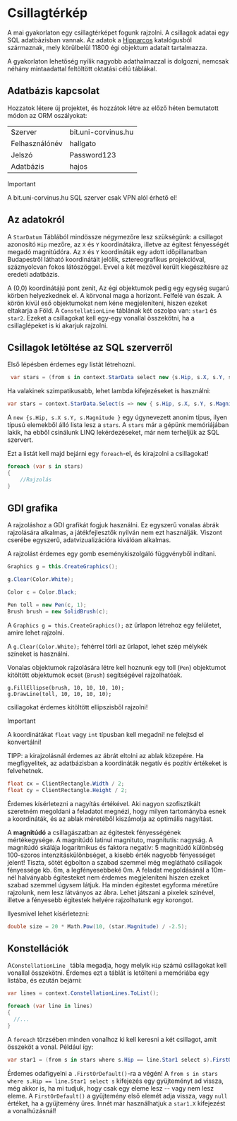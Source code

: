 # Csillagtérkép



A mai gyakorlaton egy csillagtérképet fogunk rajzolni. A csillagok adatai egy SQL adatbázisban vannak. Az adatok a [Hipparcos](https://www.cosmos.esa.int/web/hipparcos) katalógusból származnak, mely körülbelül 11800 égi objektum adatait tartalmazza. 

A gyakorlaton lehetőség nyílik nagyobb adathalmazzal is dolgozni, nemcsak néhány mintaadattal feltöltött oktatási célú táblákal. 

## Adatbázis kapcsolat

Hozzatok létere új projektet, és hozzátok létre az előző héten bemutatott módon az ORM oszályokat:

|                |                     |
| -------------- | ------------------- |
| Szerver        | bit.uni-corvinus.hu |
| Felhasználónév | hallgato            |
| Jelszó         | Password123         |
| Adatbázis      | hajos               |



> [!IMPORTANT] 
>
> A bit.uni-corvinus.hu SQL szerver csak VPN alól érhető el!



## Az adatokról

A `StarDatum` Táblából mindössze négymezőre lesz szükségünk: a csillagot azonosító `Hip` mezőre, az `X` és `Y` koordinátákra, illetve az égitest fényességét megadó magnitúdóra. Az `X` és `Y` koordináták egy adott időpillanatban Budapestről látható koordinátáit jelölik, sztereografikus projekcióval, száznyolcvan fokos látószöggel. Evvel a két mezővel került kiegészítésre az eredeti adatbázis. 

A (0,0) koordinátájú pont zenit, Az égi objektumok pedig egy egység sugarú körben helyezkednek el. A körvonal maga a horizont. Felfelé van észak. A körön kívül eső objektumokat nem kéne megjeleníteni, hiszen ezeket eltakarja a Föld.  A `ConstellationLine` táblának két oszolpa van: `star1` és `star2`. Ezeket a csillagokat kell egy-egy vonallal összekötni, ha a csillaglépeket is ki akarjuk rajzolni. 



## Csillagok letöltése az SQL szerverről



Első lépésben érdemes egy listát létrehozni. 

```csharp
 var stars = (from s in context.StarData select new {s.Hip, s.X, s.Y, s.Magnitude }).ToList();
```

Ha valakinek szimpatikusabb, lehet lambda kifejezéseket is használni:

```c#
var stars = context.StarData.Select(s => new { s.Hip, s.X, s.Y, s.Magnitude }).ToList();
```

A `new {s.Hip, s.X s.Y, s.Magnitude }` egy úgynevezett anonim típus, ilyen típusú elemekből álló lista lesz a `stars`. A `stars` már a gépünk memóriájában lakik, ha ebből csinálunk LINQ lekérdezéseket, már nem terheljük az SQL szervert. 

Ezt a listát kell majd bejárni egy `foreach`-el, és kirajzolni a csillagokat!

```c#
foreach (var s in stars)
{
	//Rajzolás
}
```



## GDI grafika

A rajzoláshoz a GDI grafikát fogjuk használni. Ez egyszerű vonalas ábrák rajzolására alkalmas, a játékfejlesztők nyilván nem ezt használják. Viszont cserébe egyszerű, adatvizualizációra kiválóan alkalmas.

A rajzolást érdemes egy gomb eseménykiszolgáló függvényből indítani.

```c#
Graphics g = this.CreateGraphics();

g.Clear(Color.White);

Color c = Color.Black;

Pen toll = new Pen(c, 1);
Brush brush = new SolidBrush(c);
```

A `Graphics g = this.CreateGraphics();` az űrlapon létrehoz egy felületet, amire lehet rajzolni. 

A `g.Clear(Color.White);` fehérrel törli az űrlapot, lehet szép mélykék színeket is használni.

Vonalas objektumok rajzolására létre kell hoznunk egy toll (`Pen`) objektumot kitöltött objektumok ecset (`Brush`) segítségével rajzolhatóak.

```
g.FillEllipse(brush, 10, 10, 10, 10);
g.DrawLine(toll, 10, 10, 10, 10);
```

 csillagokat érdemes kitöltött ellipszisből rajzolni!

> [!IMPORTANT]
>
> A koordinátákat `float` vagy `int` típusban kell megadni! ne felejtsd el konvertálni!



TIPP: a kirajzolásnál érdemes az ábrát eltolni az ablak közepére. Ha megfigyelitek, az adatbázisban a koordináták negatív és pozitív értékeket is felvehetnek. 

```csharp
float cx = ClientRectangle.Width / 2;
float cy = ClientRectangle.Height / 2;
```

Érdemes kísérletezni a nagyítás értékével. Aki nagyon szofisztikált szeretném megoldani a feladatot megnézi, hogy milyen tartományba esnek a koordináták, és az ablak méretéből kiszámolja az optimális nagyítást.

A **magnitúdó** a csillagászatban az égitestek fényességének mértékegysége. A magnitúdó latinul magnituto, magnitutis: nagyság. A magnitúdó skálája logaritmikus és faktora negatív: 5 magnitúdó különbség 100-szoros intenzitáskülönbséget, a kisebb érték nagyobb fényességet jelent! Tiszta, sötét égbolton a szabad szemmel még meglátható csillagok fényessége kb. 6m, a legfényesebbeké 0m. A feladat megoldásánál a 10m-nél halványabb égitesteket nem érdemes megjeleníteni hiszen ezeket szabad szemmel úgysem látjuk. 
Ha minden égitestet egyforma méretűre rajzolunk, nem lesz látványos az ábra. Lehet játszani a pixelek színével, illetve a fényesebb égitestek helyére rajzolhatunk egy korongot.

Ilyesmivel lehet kísérletezni:

```csharp
double size = 20 * Math.Pow(10, (star.Magnitude) / -2.5);
```

## Konstellációk

A`ConstellationLine ` tábla megadja, hogy melyik `Hip` számú csillagokat kell vonallal összekötni. Érdemes ezt a táblát is letölteni a memóriába egy listába, és ezután bejárni:

```csharp
var lines = context.ConstellationLines.ToList();

foreach (var line in lines)
{
  //...   
}
```

A `foreach` törzsében minden vonalhoz ki kell keresni a két csillagot, amit összeköt a vonal. Például így:

```csharp
var star1 = (from s in stars where s.Hip == line.Star1 select s).FirstOrDefault();
```

Érdemes odafigyelni a `.FirstOrDefault()`-ra a végén! A `from s in stars where s.Hip == line.Star1 select s` kifejezés egy gyüjteményt ad vissza, még akkor is, ha mi tudjuk, hogy csak egy eleme lesz -- vagy nem lesz eleme. A `FirstOrDefault()` a gyűjtemény első elemét adja vissza, vagy `null` értéket, ha a gyüjtemény üres. Innét már használhatjuk a `star1.X` kifejezést a vonalhúzásnál!